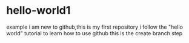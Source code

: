 # hello-world1
example
i am new to github,this is my first repository
i follow the "hello world" tutorial to learn how to use github
this is the create branch step
